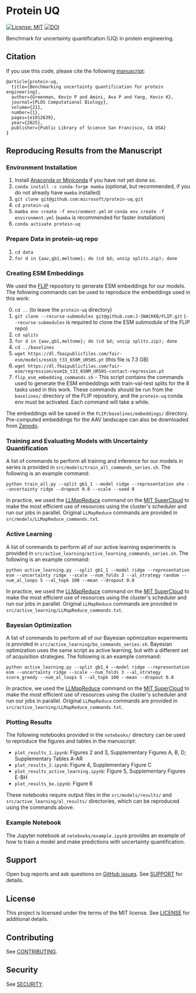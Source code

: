 # Protein UQ
[//]: # (Badges)
[![License: MIT](https://img.shields.io/badge/License-MIT-yellow.svg)](https://opensource.org/licenses/MIT)
[![DOI](https://zenodo.org/badge/DOI/10.5281/zenodo.7839141.svg)](https://doi.org/10.5281/zenodo.7839141)

Benchmark for uncertainty quantification (UQ) in protein engineering.

## Citation
If you use this code, please cite the following [manuscript](https://doi.org/10.1371/journal.pcbi.1012639):
```
@article{protein-uq,
  title={Benchmarking uncertainty quantification for protein engineering},
  author={Greenman, Kevin P and Amini, Ava P and Yang, Kevin K},
  journal={PLOS Computational Biology},
  volume={21},
  number={1},
  pages={e1012639},
  year={2025},
  publisher={Public Library of Science San Francisco, CA USA}
}
```

## Reproducing Results from the Manuscript

### Environment Installation
1. Install [Anaconda or Miniconda](https://docs.conda.io/projects/continuumio-conda/en/latest/user-guide/install/index.html) if you have not yet done so.
2. `conda install -c conda-forge mamba` (optional, but recommended, if you do not already have `mamba` installed)
3. `git clone git@github.com:microsoft/protein-uq.git`
4. `cd protein-uq`
5. `mamba env create -f environment.yml` or `conda env create -f environment.yml` (`mamba` is recommended for faster installation)
6. `conda activate protein-uq`

### Prepare Data in protein-uq repo
1. `cd data`
2. `for d in {aav,gb1,meltome}; do (cd $d; unzip splits.zip); done`

### Creating ESM Embeddings
We used the [FLIP](https://github.com/J-SNACKKB/FLIP) repository to generate ESM embeddings for our models. The following commands can be used to reproduce the embeddings used in this work:

0. `cd ..` (to leave the `protein-uq` directory)
1. `git clone --recurse-submodules git@github.com:J-SNACKKB/FLIP.git` (`--recurse-submodules` is required to clone the ESM submodule of the FLIP repo)
2. `cd splits`
3. `for d in {aav,gb1,meltome}; do (cd $d; unzip splits.zip); done`
4. `cd ../baselines`
5. `wget https://dl.fbaipublicfiles.com/fair-esm/models/esm1b_t33_650M_UR50S.pt` (this file is 7.3 GB)
6. `wget https://dl.fbaipublicfiles.com/fair-esm/regression/esm1b_t33_650M_UR50S-contact-regression.pt`
6. `flip_esm_embedding_commands.sh` - This script contains the commands used to generate the ESM embeddings with train-val-test splits for the 8 tasks used in this work. These commands should be run from the `baselines/` directory of the FLIP repository, and the `protein-uq` conda env must be activated. Each command will take a while.

The embeddings will be saved in the `FLIP/baselines/embeddings/` directory. Pre-computed embeddings for the AAV landscape can also be downloaded from [Zenodo](https://doi.org/10.5281/zenodo.6549368).

### Training and Evaluating Models with Uncertainty Quantification
A list of commands to perform all training and inference for our models in series is provided in `src/models/train_all_commands_series.sh`. The following is an example command:

```
python train_all.py --split gb1_1 --model ridge --representation ohe --uncertainty ridge --dropout 0.0 --scale --seed 0
```

In practice, we used the [LLMapReduce](https://supercloud.mit.edu/submitting-jobs#llmapreduce) command on the [MIT SuperCloud](https://supercloud.mit.edu/) to make the most efficient use of resources using the cluster's scheduler and run our jobs in parallel. Original `LLMapReduce` commands are provided in `src/models/LLMapReduce_commands.txt`.

### Active Learning
A list of commands to perform all of our active learning experiments is provided in `src/active_learning/active_learning_commands_series.sh`. The following is an example command:

```
python active_learning.py --split gb1_1 --model ridge --representation esm --uncertainty ridge --scale --num_folds 3 --al_strategy random --num_al_loops 5 --al_topk 100 --mean --dropout 0.0
```

In practice, we used the [LLMapReduce](https://supercloud.mit.edu/submitting-jobs#llmapreduce) command on the [MIT SuperCloud](https://supercloud.mit.edu/) to make the most efficient use of resources using the cluster's scheduler and run our jobs in parallel. Original `LLMapReduce` commands are provided in `src/active_learning/LLMapReduce_commands.txt`.

### Bayesian Optimization
A list of commands to perform all of our Bayesian optimization experiments is provided in `src/active_learning/bo_commands_series.sh`. Bayesian optimization uses the same script as active learning, but with a different set of acquisition strategies. The following is an example command:

```
python active_learning.py --split gb1_4 --model ridge --representation esm --uncertainty ridge --scale --num_folds 3 --al_strategy score_greedy --num_al_loops 5 --al_topk 100 --mean --dropout 0.0
```

In practice, we used the [LLMapReduce](https://supercloud.mit.edu/submitting-jobs#llmapreduce) command on the [MIT SuperCloud](https://supercloud.mit.edu/) to make the most efficient use of resources using the cluster's scheduler and run our jobs in parallel. Original `LLMapReduce` commands are provided in `src/active_learning/LLMapReduce_commands.txt`.

### Plotting Results
The following notebooks provided in the `notebooks/` directory can be used to reproduce the figures and tables in the manuscript:
* `plot_results_1.ipynb`: Figures 2 and 3, Supplementary Figures A, B, D; Supplementary Tables A-AR
* `plot_results_2.ipynb`: Figure 4, Supplementary Figure C
* `plot_results_active_learning.ipynb`: Figure 5, Supplementary Figures E-BH
* `plot_results_bo.ipynb`: Figure 6 

These notebooks require output files in the `src/models/results/` and `src/active_learning/al_results/` directories, which can be reproduced using the commands above.

### Example Notebook
The Jupyter notebook at `notebooks/example.ipynb` provides an example of how to train a model and make predictions with uncertainty quantification.

## Support
Open bug reports and ask questions on [GitHub issues](https://github.com/microsoft/protein-uq/issues). See [SUPPORT](https://github.com/microsoft/protein-uq/blob/main/SUPPORT.md) for details.

## License
This project is licensed under the terms of the MIT license. See [LICENSE](https://github.com/microsoft/protein-uq/blob/main/LICENSE) for additional details.

## Contributing
See [CONTRIBUTING](https://github.com/microsoft/protein-uq/blob/main/CONTRIBUTING.md).

## Security
See [SECURITY](https://github.com/microsoft/protein-uq/blob/main/SECURITY.md).
